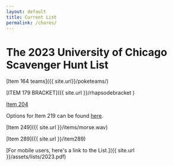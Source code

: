 ```yaml
---
layout: default
title: Current List
permalink: /chores/
---
```


# The 2023 University of Chicago Scavenger Hunt List

[Item 164 teams]({{ site.url}}/poketeams/)

[ITEM 179 BRACKET]({{ site.url }}/rhapsodebracket )

[Item 204](https://bit.ly/tamsinimmersive)

Options for Item 219 can be found [here](https://docs.google.com/document/d/1ZteDwhz81TButMqZav6dUmX31XwZaqdMaF-E6XnRkX8/edit?usp=sharing).

[Item 249]({{ site.url }}/items/morse.wav)

[Item 289]({{ site.url }}/item289)

[For mobile users, here's a link to the List.]({{ site.url }}/assets/lists/2023.pdf)

<object data="../../assets/lists/2023.pdf" width="100%" height="600" type='application/pdf'></object>
